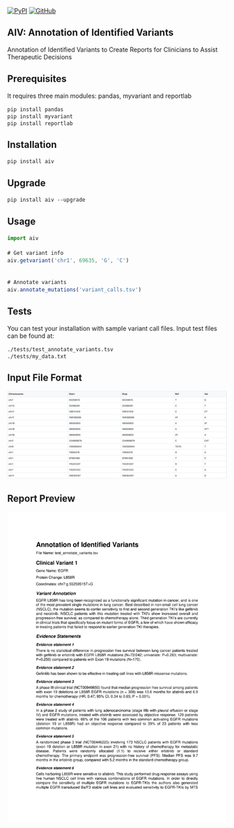 [![PyPI](https://img.shields.io/pypi/v/aiv)](https://pypi.org/project/aiv/)  [![GitHub](https://img.shields.io/github/license/nesegunes/aiv)](https://pypi.org/project/aiv/)

## AIV: Annotation of Identified Variants

Annotation of Identified Variants to Create Reports for Clinicians to Assist Therapeutic Decisions

## Prerequisites

It requires three main modules: pandas, myvariant and reportlab

```
pip install pandas
pip install myvariant
pip install reportlab
```

## Installation

```
pip install aiv
```

## Upgrade

```
pip install aiv --upgrade
```

## Usage

```javascript
import aiv

# Get variant info 
aiv.getvariant('chr1', 69635, 'G', 'C')


# Annotate variants
aiv.annotate_mutations('variant_calls.tsv')
```
## Tests

You can test your installation with sample variant call files. Input test files can be found at: 

```
./tests/test_annotate_variants.tsv
./tests/my_data.txt
```
## Input File Format

![Input file](https://github.com/nesegunes/aiv/blob/master/images/input.png?raw=true)


## Report Preview

![Output file](https://github.com/nesegunes/aiv/blob/master/output/test_annotate_variants_AIM_Report-01.png?raw=true)
